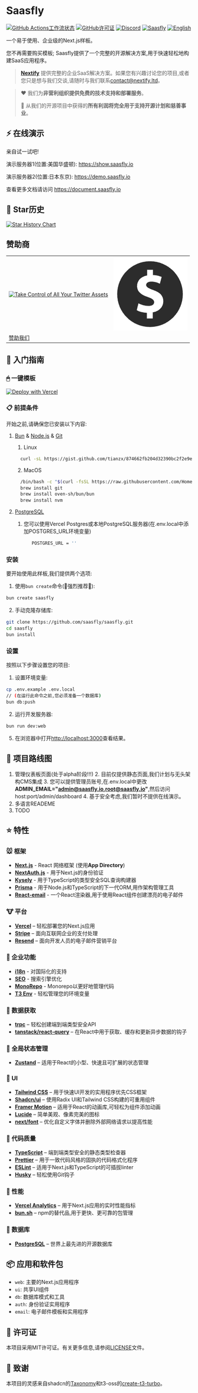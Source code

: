 <div align="center" width="100%">
    <img src="./saasfly-logo.svg" width="128" alt="" />
</div>

# Saasfly </br>

[![GitHub Actions工作流状态][check-workflow-badge]][check-workflow-badge-link] [![GitHub许可证][github-license-badge]][github-license-badge-link]  [![Discord][discord-badge]][discord-badge-link] [![Saasfly][made-by-nextify-badge]][made-by-nextify-badge-link]
[![English](https://img.shields.io/badge/-English-grey.svg)](README.md)


一个易于使用、企业级的Next.js样板。

您不再需要购买模板; Saasfly提供了一个完整的开源解决方案,用于快速轻松地构建SaaS应用程序。

> **[Nextify](https://nextify.ltd)** 提供完整的企业SaaS解决方案。如果您有兴趣讨论您的项目,或者您只是想与我们交谈,请随时与我们联系[contact@nextify.ltd](mailto:contact@nextify.ltd)。

> ❤️ 我们为**非营利组织提供免费的技术支持和部署服务**。
>
> 🙌 从我们的开源项目中获得的**所有利润将完全用于支持开源计划和慈善事业**。

## ⚡ 在线演示

亲自试一试吧!

演示服务器1(位置:美国华盛顿): <https://show.saasfly.io>

演示服务器2(位置:日本东京): <https://demo.saasfly.io>

查看更多文档请访问 <https://document.saasfly.io>

## 🌟 Star历史

[![Star History Chart](https://api.star-history.com/svg?repos=saasfly/saasfly&type=Timeline)](https://star-history.com/#saasfly/saasfly&Timeline)

## 赞助商

<table>
  <tr >
    <td>
      <a href="https://www.twillot.com/">
        <picture>
          <img alt="Take Control of All Your Twitter Assets" src="/twillot.png">
        </picture>
      </a>
    </td>
    <td>
      <a href="https://www.setupyourpay.com/" title="如何注册美国公司进行收款">
        <picture>
          <img alt="全球收款手册" src="/setupyourpay.png">
        </picture>
      </a>
    </td>
  <tr >
    <td >
      <a href="mailto:contact@nextify.ltd">
        赞助我们
      </a>
    </td>
  </tr>
</table>


## 🚀 入门指南

### 🖱 一键模板

[![Deploy with Vercel](https://vercel.com/button)](https://vercel.com/new/clone?repository-url=https%3A%2F%2Fgithub.com%2Fsaasfly%2Fsaasfly&env=NEXT_PUBLIC_APP_URL,NEXTAUTH_URL,NEXTAUTH_SECRET,STRIPE_API_KEY,STRIPE_WEBHOOK_SECRET,POSTGRES_URL,GITHUB_CLIENT_ID,GITHUB_CLIENT_SECRET,RESEND_API_KEY,RESEND_FROM&install-command=bun%20install&build-command=bun%20run%20build&root-directory=apps%2Fnextjs)

### 📋 前提条件

开始之前,请确保您已安装以下内容:

1. [Bun](https://bun.sh/) & [Node.js](https://nodejs.org/) & [Git](https://git-scm.com/)

    1. Linux

    ```bash
      curl -sL https://gist.github.com/tianzx/874662fb204d32390bc2f2e9e4d2df0a/raw -o ~/downloaded_script.sh && chmod +x ~/downloaded_script.sh && source ~/downloaded_script.sh 
    ```

    2. MacOS

    ```bash
      /bin/bash -c "$(curl -fsSL https://raw.githubusercontent.com/Homebrew/install/HEAD/install.sh)"  
      brew install git
      brew install oven-sh/bun/bun
      brew install nvm
    ```

2. [PostgreSQL](https://www.postgresql.org/)
    1. 您可以使用Vercel Postgres或本地PostgreSQL服务器(在.env.local中添加POSTGRES_URL环境变量)
       ```bash
          POSTGRES_URL = ''
       ```

### 安装

要开始使用此样板,我们提供两个选项:

1. 使用`bun create`命令(🌟强烈推荐🌟):

```bash
bun create saasfly
```

2. 手动克隆存储库:

```bash
git clone https://github.com/saasfly/saasfly.git
cd saasfly 
bun install  
```

### 设置

按照以下步骤设置您的项目:

1. 设置环境变量:

```bash
cp .env.example .env.local 
// (在运行此命令之前,您必须准备一个数据库)
bun db:push  
```

2. 运行开发服务器:

```bash
bun run dev:web
```

5. 在浏览器中打开[http://localhost:3000](http://localhost:3000)查看结果。

## 🥺 项目路线图

1. 管理仪表板页面(处于alpha阶段!!!)
    2. 目前仅提供静态页面,我们计划与无头架构CMS集成
    3. 您可以提供管理员账号,在.env.local中更改**ADMIN_EMAIL="admin@saasfly.io,root@saasfly.io"**,然后访问host:port/admin/dashboard
    4. 基于安全考虑,我们暂时不提供在线演示。
2. 多语言READEME
3. TODO

## ⭐ 特性

### 🐭 框架

- **[Next.js](https://nextjs.org/)** - React 网络框架 (使用**App Directory**)
- **[NextAuth.js](https://next-auth.js.org/)** - 用于Next.js的身份验证
- **[Kysely](https://kysely.dev/)** - 用于TypeScript的类型安全SQL查询构建器
- **[Prisma](https://www.prisma.io/)** - 用于Node.js和TypeScript的下一代ORM,用作架构管理工具
- **[React-email](https://react.email/)** - 一个React渲染器,用于使用React组件创建漂亮的电子邮件

### 🐮 平台

- **[Vercel](https://vercel.com/)** – 轻松部署您的Next.js应用
- **[Stripe](https://stripe.com/)** – 面向互联网企业的支付处理
- **[Resend](https://resend.com/)** – 面向开发人员的电子邮件营销平台

### 🐯 企业功能

- **[i18n](https://nextjs.org/docs/app/building-your-application/routing/internationalization)** - 对国际化的支持
- **[SEO](https://nextjs.org/docs/app/building-your-application/optimizing/metadata)** - 搜索引擎优化
- **[MonoRepo](https://turbo.build/)** - Monorepo以更好地管理代码
- **[T3 Env](https://env.t3.gg/)** - 轻松管理您的环境变量

### 🐰 数据获取

- **[trpc](https://trpc.io/)** – 轻松创建端到端类型安全API
- **[tanstack/react-query](https://react-query.tanstack.com/)** – 在React中用于获取、缓存和更新异步数据的钩子

### 🐲 全局状态管理

- **[Zustand](https://zustand.surge.sh/)** – 适用于React的小型、快速且可扩展的状态管理

### 🐒 UI

- **[Tailwind CSS](https://tailwindcss.com/)** – 用于快速UI开发的实用程序优先CSS框架
- **[Shadcn/ui](https://ui.shadcn.com/)** – 使用Radix UI和Tailwind CSS构建的可重用组件
- **[Framer Motion](https://framer.com/motion)** – 适用于React的动画库,可轻松为组件添加动画
- **[Lucide](https://lucide.dev/)** – 简单美观、像素完美的图标
- **[next/font](https://nextjs.org/docs/basic-features/font-optimization)** – 优化自定义字体并删除外部网络请求以提高性能

### 🐴 代码质量

- **[TypeScript](https://www.typescriptlang.org/)** – 端到端类型安全的静态类型检查器
- **[Prettier](https://prettier.io/)** – 用于一致代码风格的固执的代码格式化程序
- **[ESLint](https://eslint.org/)** – 适用于Next.js和TypeScript的可插拔linter
- **[Husky](https://typicode.github.io/husky)** – 轻松使用Git钩子

### 🐑 性能

- **[Vercel Analytics](https://vercel.com/analytics)** – 用于Next.js应用的实时性能指标
- **[bun.sh](https://bun.sh/)** – npm的替代品,用于更快、更可靠的包管理

### 🐘 数据库

- **[PostgreSQL](https://www.postgresql.org/)** – 世界上最先进的开源数据库

## 📦 应用和软件包

- `web`: 主要的Next.js应用程序
- `ui`: 共享UI组件
- `db`: 数据库模式和工具
- `auth`: 身份验证实用程序
- `email`: 电子邮件模板和实用程序

## 📜 许可证

本项目采用MIT许可证。有关更多信息,请参阅[LICENSE](./LICENSE)文件。

## 🙏 致谢

本项目的灵感来自shadcn的[Taxonomy](https://github.com/shadcn-ui/taxonomy)和t3-oss的[create-t3-turbo](https://github.com/t3-oss/create-t3-turbo)。

<!-- 徽章和链接 -->

[check-workflow-badge]: https://img.shields.io/github/actions/workflow/status/saasfly/saasfly/ci.yml?label=ci
[github-license-badge]: https://img.shields.io/badge/License-MIT-green.svg
[discord-badge]: https://img.shields.io/discord/1204690198382911488?color=7b8dcd&link=https%3A%2F%2Fsaasfly.io%2Fdiscord
[made-by-nextify-badge]: https://img.shields.io/badge/made_by-nextify-blue?color=FF782B&link=https://nextify.ltd/

[check-workflow-badge-link]: https://github.com/saasfly/saasfly/actions/workflows/check.yml
[github-license-badge-link]: https://github.com/saasfly/saasfly/blob/main/LICENSE
[discord-badge-link]: https://discord.gg/8SwSX43wnD
[made-by-nextify-badge-link]: https://nextify.ltd